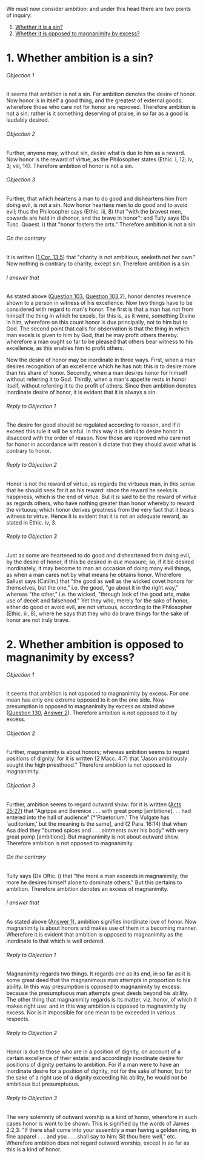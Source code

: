 We must now consider ambition: and under this head there are two points of inquiry:  

1. [ Whether it is a sin?](#1.%20Whether%20ambition%20is%20a%20sin?)
2. [ Whether it is opposed to magnanimity by excess?](#2.%20Whether%20ambition%20is%20opposed%20to%20magnanimity%20by%20excess?)



# 1. Whether ambition is a sin? 

###### Objection 1
It seems that ambition is not a sin. For ambition denotes the desire of honor. Now honor is in itself a good thing, and the greatest of external goods: wherefore those who care not for honor are reproved. Therefore ambition is not a sin; rather is it something deserving of praise, in so far as a good is laudably desired.  

###### Objection 2
Further, anyone may, without sin, desire what is due to him as a reward. Now honor is the reward of virtue, as the Philosopher states (Ethic. i, 12; iv, 3; viii, 14). Therefore ambition of honor is not a sin.  

###### Objection 3
Further, that which heartens a man to do good and disheartens him from doing evil, is not a sin. Now honor heartens men to do good and to avoid evil; thus the Philosopher says (Ethic. iii, 8) that "with the bravest men, cowards are held in dishonor, and the brave in honor": and Tully says (De Tusc. Quaest. i) that "honor fosters the arts." Therefore ambition is not a sin.  

###### On the contrary
It is written ([1 Cor. 13:5](http://bible.gospelcom.net/bible?1+Cor++13:5)) that "charity is not ambitious, seeketh not her own." Now nothing is contrary to charity, except sin. Therefore ambition is a sin.  

###### I answer that
As stated above ([Question 103](../../92-114.%20Vices%20Opposed%20to%20Religion/103-109.%20Parts%20of%20Observance%20and%20Ordinary%20Vice/103.%20Dulia.md), [Question 103](../../92-114.%20Vices%20Opposed%20to%20Religion/103-109.%20Parts%20of%20Observance%20and%20Ordinary%20Vice/103.%20Dulia.md),2), honor denotes reverence shown to a person in witness of his excellence. Now two things have to be considered with regard to man's honor. The first is that a man has not from himself the thing in which he excels, for this is, as it were, something Divine in him, wherefore on this count honor is due principally, not to him but to God. The second point that calls for observation is that the thing in which man excels is given to him by God, that he may profit others thereby: wherefore a man ought so far to be pleased that others bear witness to his excellence, as this enables him to profit others.  

Now the desire of honor may be inordinate in three ways. First, when a man desires recognition of an excellence which he has not: this is to desire more than his share of honor. Secondly, when a man desires honor for himself without referring it to God. Thirdly, when a man's appetite rests in honor itself, without referring it to the profit of others. Since then ambition denotes inordinate desire of honor, it is evident that it is always a sin.  

###### Reply to Objection 1
The desire for good should be regulated according to reason, and if it exceed this rule it will be sinful. In this way it is sinful to desire honor in disaccord with the order of reason. Now those are reproved who care not for honor in accordance with reason's dictate that they should avoid what is contrary to honor.  

###### Reply to Objection 2
Honor is not the reward of virtue, as regards the virtuous man, in this sense that he should seek for it as his reward: since the reward he seeks is happiness, which is the end of virtue. But it is said to be the reward of virtue as regards others, who have nothing greater than honor whereby to reward the virtuous; which honor derives greatness from the very fact that it bears witness to virtue. Hence it is evident that it is not an adequate reward, as stated in Ethic. iv, 3.  

###### Reply to Objection 3
Just as some are heartened to do good and disheartened from doing evil, by the desire of honor, if this be desired in due measure; so, if it be desired inordinately, it may become to man an occasion of doing many evil things, as when a man cares not by what means he obtains honor. Wherefore Sallust says (Catilin.) that "the good as well as the wicked covet honors for themselves, but the one," i.e. the good, "go about it in the right way," whereas "the other," i.e. the wicked, "through lack of the good arts, make use of deceit and falsehood." Yet they who, merely for the sake of honor, either do good or avoid evil, are not virtuous, according to the Philosopher (Ethic. iii, 8), where he says that they who do brave things for the sake of honor are not truly brave.  




# 2. Whether ambition is opposed to magnanimity by excess? 

###### Objection 1
It seems that ambition is not opposed to magnanimity by excess. For one mean has only one extreme opposed to it on the one side. Now presumption is opposed to magnanimity by excess as stated above ([Question 130](130.%20Presumption.md), [Answer 2](130.%20Presumption.md#2.%20Whether%20presumption%20is%20opposed%20to%20magnanimity%20by%20excess?%20)). Therefore ambition is not opposed to it by excess.

###### Objection 2
Further, magnanimity is about honors; whereas ambition seems to regard positions of dignity: for it is written (2 Macc. 4:7) that "Jason ambitiously sought the high priesthood." Therefore ambition is not opposed to magnanimity.  

###### Objection 3
Further, ambition seems to regard outward show: for it is written ([Acts 25:27](http://bible.gospelcom.net/bible?Acts+25:27)) that "Agrippa and Berenice . . . with great pomp \[ambitione\]. . . had entered into the hall of audience" \[\*'Praetorium.' The Vulgate has 'auditorium,' but the meaning is the same\], and (2 Para. 16:14) that when Asa died they "burned spices and . . . ointments over his body" with very great pomp \[ambitione\]. But magnanimity is not about outward show. Therefore ambition is not opposed to magnanimity.  

###### On the contrary
Tully says (De Offic. i) that "the more a man exceeds in magnanimity, the more he desires himself alone to dominate others." But this pertains to ambition. Therefore ambition denotes an excess of magnanimity.  

###### I answer that
As stated above ([Answer 1](#1.%20Whether%20ambition%20is%20a%20sin?%20)), ambition signifies inordinate love of honor. Now magnanimity is about honors and makes use of them in a becoming manner. Wherefore it is evident that ambition is opposed to magnanimity as the inordinate to that which is well ordered.  

###### Reply to Objection 1
Magnanimity regards two things. It regards one as its end, in so far as it is some great deed that the magnanimous man attempts in proportion to his ability. In this way presumption is opposed to magnanimity by excess: because the presumptuous man attempts great deeds beyond his ability. The other thing that magnanimity regards is its matter, viz. honor, of which it makes right use: and in this way ambition is opposed to magnanimity by excess. Nor is it impossible for one mean to be exceeded in various respects.  

###### Reply to Objection 2
Honor is due to those who are in a position of dignity, on account of a certain excellence of their estate: and accordingly inordinate desire for positions of dignity pertains to ambition. For if a man were to have an inordinate desire for a position of dignity, not for the sake of honor, but for the sake of a right use of a dignity exceeding his ability, he would not be ambitious but presumptuous.  

###### Reply to Objection 3
The very solemnity of outward worship is a kind of honor, wherefore in such cases honor is wont to be shown. This is signified by the words of James 2:2,3: "If there shall come into your assembly a man having a golden ring, in fine apparel . . . and you . . . shall say to him: Sit thou here well," etc. Wherefore ambition does not regard outward worship, except in so far as this is a kind of honor.